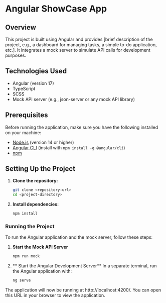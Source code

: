 # Angular ShowCase App

## Overview

This project is built using Angular and provides [brief description of the project, e.g., a dashboard for managing tasks, a simple to-do application, etc.]. It integrates a mock server to simulate API calls for development purposes.

## Technologies Used

- Angular (version 17)
- TypeScript
- SCSS
- Mock API server (e.g., json-server or any mock API library)

## Prerequisites

Before running the application, make sure you have the following installed on your machine:

- [Node.js](https://nodejs.org/) (version 14 or higher)
- [Angular CLI](https://angular.io/cli) (install with `npm install -g @angular/cli`)
- [npm](https://www.npmjs.com/)

## Setting Up the Project

1. **Clone the repository:**

   ```bash
   git clone <repository-url>
   cd <project-directory>


2. **Install dependencies:**

   ```bash
   npm install

### Running the Project
To run the Angular application and the mock server, follow these steps:

1. **Start the Mock API Server**
   ```bash
   npm run mock

2. ** Start the Angular Development Server**
In a separate terminal, run the Angular application with:
   ```bash
   ng serve

The application will now be running at http://localhost:4200/. You can open this URL in your browser to view the application.

